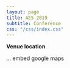 ```yaml
---
layout: page
title: AES 2019
subtitle: Conference
css: "/css/index.css"
---
```

  

 **Venue location**

... embed google maps
